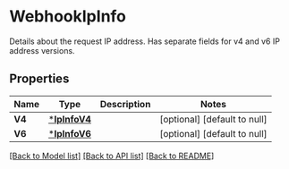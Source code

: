 # WebhookIpInfo
Details about the request IP address. Has separate fields for v4 and v6 IP address versions.


## Properties
Name | Type | Description | Notes
------------ | ------------- | ------------- | -------------
**V4** | [***IpInfoV4**](IPInfoV4.md) |  | [optional] [default to null]
**V6** | [***IpInfoV6**](IPInfoV6.md) |  | [optional] [default to null]

[[Back to Model list]](../README.md#documentation-for-models) [[Back to API list]](../README.md#documentation-for-api-endpoints) [[Back to README]](../README.md)

